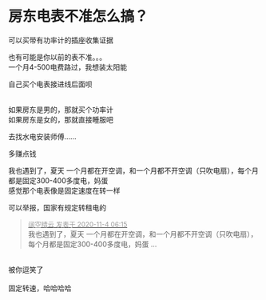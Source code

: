 # 房东电表不准怎么搞？


可以买带有功率计的插座收集证据<br />


也有可能是你以前的表不准。。。<br />
一个月4-500电费路过，我想装太阳能

自己买个电表接进线后面呗<br />
<br />


如果房东是男的，那就买个功率计<br />
如果房东是女的，那就直接睡服吧

去找水电安装师傅……

多赚点钱

我也遇到了，夏天 一个月都在开空调，和一个月都不开空调（只吹电扇），每个月都是固定300-400多度电，妈蛋<br />
感觉那个电表像是固定速度在转一样

可以举报，国家有规定转租电的

<div class="quote"><blockquote><font size="2"><a href="https://www.hostloc.com/forum.php?mod=redirect&amp;goto=findpost&amp;pid=9399330&amp;ptid=762033" target="_blank"><font color="#999999">阔空晴云 发表于 2020-11-4 06:15</font></a></font><br />
我也遇到了，夏天 一个月都在开空调，和一个月都不开空调（只吹电扇），每个月都是固定300-400多度电，妈蛋 ...</blockquote></div><br />
被你逗笑了<br />
<br />
固定转速，哈哈哈哈
